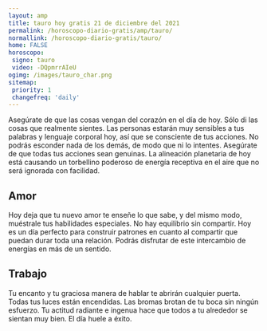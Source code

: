 ```yaml
---
layout: amp
title: tauro hoy gratis 21 de diciembre del 2021 
permalink: /horoscopo-diario-gratis/amp/tauro/
normallink: /horoscopo-diario-gratis/tauro/
home: FALSE
horoscopo:
 signo: tauro
 video: -DQpmrrAIeU
ogimg: /images/tauro_char.png
sitemap:
 priority: 1
 changefreq: 'daily'
---
```



Asegúrate de que las cosas vengan del corazón en el día de hoy. Sólo di las cosas que realmente sientes. Las personas estarán muy sensibles a tus palabras y lenguaje corporal hoy, así que se consciente de tus acciones. No podrás esconder nada de los demás, de modo que ni lo intentes. Asegúrate de que todas tus acciones sean genuinas. La alineación planetaria de hoy está causando un torbellino poderoso de energía receptiva en el aire que no será ignorada con facilidad.

## Amor

Hoy deja que tu nuevo amor te enseñe lo que sabe, y del mismo modo, muéstrale tus habilidades especiales. No hay equilibrio sin compartir. Hoy es un día perfecto para construir patrones en cuanto al compartir que puedan durar toda una relación. Podrás disfrutar de este intercambio de energías en más de un sentido.

## Trabajo

Tu encanto y tu graciosa manera de hablar te abrirán cualquier puerta. Todas tus luces están encendidas. Las bromas brotan de tu boca sin ningún esfuerzo. Tu actitud radiante e ingenua hace que todos a tu alrededor se sientan muy bien. El día huele a éxito.